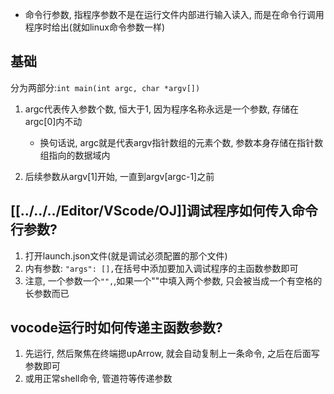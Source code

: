- 命令行参数, 指程序参数不是在运行文件内部进行输入读入, 而是在命令行调用程序时给出(就如linux命令参数一样)

## 基础
分为两部分:`int main(int argc, char *argv[])`
1. argc代表传入参数个数, 恒大于1, 因为程序名称永远是一个参数, 存储在argc[0]内不动
	- 换句话说, argc就是代表argv指针数组的元素个数, 参数本身存储在指针数组指向的数据域内

2. 后续参数从argv[1]开始, 一直到argv[argc-1]之前


## [[../../../Editor/VScode/OJ]]调试程序如何传入命令行参数?
1. 打开launch.json文件(就是调试必须配置的那个文件)
2. 内有参数: `"args": [],`在括号中添加要加入调试程序的主函数参数即可
3. 注意, 一个参数一个`"",`,如果一个""中填入两个参数, 只会被当成一个有空格的长参数而已

## vocode运行时如何传递主函数参数?
1. 先运行, 然后聚焦在终端摁upArrow, 就会自动复制上一条命令, 之后在后面写参数即可
2. 或用正常shell命令, 管道符等传递参数